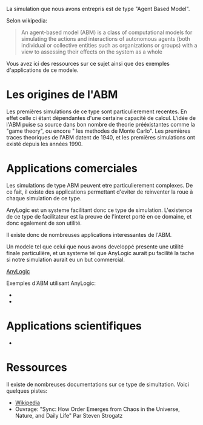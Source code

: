 La simulation que nous avons entrepris est de type "Agent Based Model".

Selon wikipedia:

> An agent-based model (ABM) is a class of computational models for simulating the actions and interactions of autonomous agents (both individual or collective entities such as organizations or groups) with a view to assessing their effects on the system as a whole


Vous avez ici des ressources sur ce sujet ainsi que des exemples d'applications de ce modele.


# Les origines de l'ABM

Les premières simulations de ce type sont particulierement recentes. En effet celle ci étant dépendantes d'une certaine capacité de calcul.
L'idée de l'ABM puise sa source dans bon nombre de theorie prééxistantes comme la "game theory", ou encore " les methodes de Monte Carlo". Les premières traces theoriques de l'ABM datent de 1940, et les premières simulations ont existé depuis les années 1990.



# Applications comerciales

Les simulations de type ABM peuvent etre particulierement complexes. De ce fait, il existe des applications permettant d'eviter de reinventer la roue à chaque simulation de ce type. 

AnyLogic est un systeme facilitant donc ce type de simulation. L'existence de ce type de facilitateur est la preuve de l'interet porté en ce domaine, et donc egalement de son utilité.

Il existe donc de nombreuses applications interessantes de l'ABM.

Un modele tel que celui que nous avons developpé presente une utilité finale particulière, et un systeme tel que AnyLogic aurait pu facilité la tache si notre simulation aurait eu un but commercial.

[AnyLogic](https://www.anylogic.com/use-of-simulation/agent-based-modeling)

Exemples d'ABM utilisant AnyLogic:

  - 
  -

# Applications scientifiques

-
  
  
# Ressources

Il existe de nombreuses documentations sur ce type de simultation. Voici quelques pistes:
  
  - [Wikipedia](https://en.wikipedia.org/wiki/Agent-based_model)
  - Ouvrage: "Sync: How Order Emerges from Chaos in the Universe, Nature, and Daily Life" Par Steven Strogatz
  
